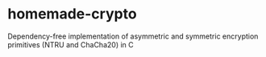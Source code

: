 # homemade-crypto
Dependency-free implementation of asymmetric and symmetric encryption primitives (NTRU and ChaCha20) in C
